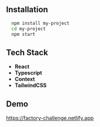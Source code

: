 ## Installation

```bash
  npm install my-project
  cd my-project
  npm start
```

## Tech Stack

- **React**
- **Typescript** 
- **Context**
- **TailwindCSS**

## Demo

https://factory-challenge.netlify.app
